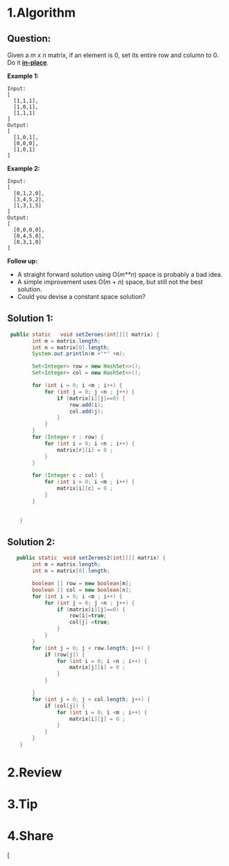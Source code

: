 # 1.Algorithm

## Question:

Given a *m* x *n* matrix, if an element is 0, set its entire row and column to 0. Do it [**in-place**](https://en.wikipedia.org/wiki/In-place_algorithm).

**Example 1:**

```
Input: 
[
  [1,1,1],
  [1,0,1],
  [1,1,1]
]
Output: 
[
  [1,0,1],
  [0,0,0],
  [1,0,1]
]
```

**Example 2:**

```
Input: 
[
  [0,1,2,0],
  [3,4,5,2],
  [1,3,1,5]
]
Output: 
[
  [0,0,0,0],
  [0,4,5,0],
  [0,3,1,0]
]
```

**Follow up:**

- A straight forward solution using O(*m**n*) space is probably a bad idea.
- A simple improvement uses O(*m* + *n*) space, but still not the best solution.
- Could you devise a constant space solution?

## Solution 1:

```java
 public static   void setZeroes(int[][] matrix) {
        int m = matrix.length;
        int n = matrix[0].length;
        System.out.println(m +"*" +n);

        Set<Integer> row = new HashSet<>();
        Set<Integer> col = new HashSet<>();

        for (int i = 0; i <m ; i++) {
            for (int j = 0; j <n ; j++) {
                if (matrix[i][j]==0) {
                    row.add(i);
                    col.add(j);
                }
            }
        }
        for (Integer r : row) {
            for (int i = 0; i <n ; i++) {
                matrix[r][i] = 0 ;
            }
        }

        for (Integer c : col) {
            for (int i = 0; i <m ; i++) {
                matrix[i][c] = 0 ;
            }
        }
       

    }
```





## Solution 2:

```java
   public static  void setZeroes2(int[][] matrix) {
        int m = matrix.length;
        int n = matrix[0].length;

        boolean [] row = new boolean[m];
        boolean [] col = new boolean[n];
        for (int i = 0; i <m ; i++) {
            for (int j = 0; j <n ; j++) {
                if (matrix[i][j]==0) {
                    row[i]=true;
                    col[j] =true;
                }
            }
        }
        for (int j = 0; j < row.length; j++) {
            if (row[j]) {
                for (int i = 0; i <n ; i++) {
                    matrix[j][i] = 0 ;
                }
            }

        }
        for (int j = 0; j < col.length; j++) {
            if (col[j]) {
                for (int i = 0; i <m ; i++) {
                    matrix[i][j] = 0 ;
                }
            }
        }
    }
```



# 2.Review







# 3.Tip



# 4.Share

[









